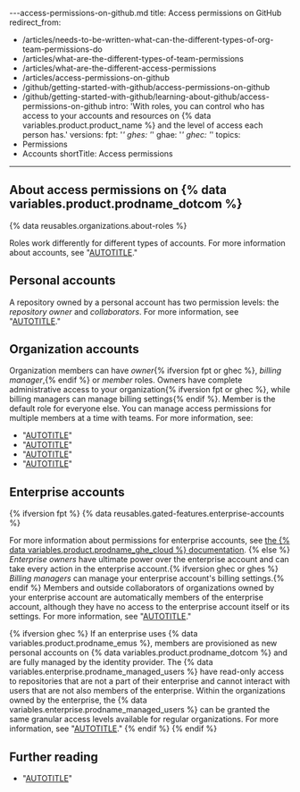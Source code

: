 ---access-permissions-on-github.md
title: Access permissions on GitHub
redirect_from:
  - /articles/needs-to-be-written-what-can-the-different-types-of-org-team-permissions-do
  - /articles/what-are-the-different-types-of-team-permissions
  - /articles/what-are-the-different-access-permissions
  - /articles/access-permissions-on-github
  - /github/getting-started-with-github/access-permissions-on-github
  - /github/getting-started-with-github/learning-about-github/access-permissions-on-github
intro: 'With roles, you can control who has access to your accounts and resources on {% data variables.product.product_name %} and the level of access each person has.'
versions:
  fpt: '*'
  ghes: '*'
  ghae: '*'
  ghec: '*'
topics:
  - Permissions
  - Accounts
shortTitle: Access permissions
---

## About access permissions on {% data variables.product.prodname_dotcom %}

{% data reusables.organizations.about-roles %}

Roles work differently for different types of accounts. For more information about accounts, see "[AUTOTITLE](/get-started/learning-about-github/types-of-github-accounts)."

## Personal accounts

A repository owned by a personal account has two permission levels: the _repository owner_ and _collaborators_. For more information, see "[AUTOTITLE](/account-and-profile/setting-up-and-managing-your-personal-account-on-github/managing-personal-account-settings/permission-levels-for-a-personal-account-repository)."

## Organization accounts

Organization members can have _owner_{% ifversion fpt or ghec %}, _billing manager_,{% endif %} or _member_ roles. Owners have complete administrative access to your organization{% ifversion fpt or ghec %}, while billing managers can manage billing settings{% endif %}. Member is the default role for everyone else. You can manage access permissions for multiple members at a time with teams. For more information, see:
- "[AUTOTITLE](/organizations/managing-peoples-access-to-your-organization-with-roles/roles-in-an-organization)"
- "[AUTOTITLE](/organizations/managing-access-to-your-organizations-project-boards/project-board-permissions-for-an-organization)"
- "[AUTOTITLE](/organizations/managing-user-access-to-your-organizations-repositories/managing-repository-roles/repository-roles-for-an-organization)"
- "[AUTOTITLE](/organizations/organizing-members-into-teams/about-teams)"

## Enterprise accounts

{% ifversion fpt %}
{% data reusables.gated-features.enterprise-accounts %}

For more information about permissions for enterprise accounts, see [the {% data variables.product.prodname_ghe_cloud %} documentation](/enterprise-cloud@latest/get-started/learning-about-github/access-permissions-on-github).
{% else %}
_Enterprise owners_ have ultimate power over the enterprise account and can take every action in the enterprise account.{% ifversion ghec or ghes %} _Billing managers_ can manage your enterprise account's billing settings.{% endif %} Members and outside collaborators of organizations owned by your enterprise account are automatically members of the enterprise account, although they have no access to the enterprise account itself or its settings. For more information, see "[AUTOTITLE](/admin/user-management/managing-users-in-your-enterprise/roles-in-an-enterprise)."

{% ifversion ghec %}
If an enterprise uses {% data variables.product.prodname_emus %}, members are provisioned as new personal accounts on {% data variables.product.prodname_dotcom %} and are fully managed by the identity provider. The {% data variables.enterprise.prodname_managed_users %} have read-only access to repositories that are not a part of their enterprise and cannot interact with users that are not also members of the enterprise. Within the organizations owned by the enterprise, the {% data variables.enterprise.prodname_managed_users %} can be granted the same granular access levels available for regular organizations. For more information, see "[AUTOTITLE](/admin/identity-and-access-management/using-enterprise-managed-users-for-iam/about-enterprise-managed-users)."
{% endif %}
{% endif %}

## Further reading

- "[AUTOTITLE](/get-started/learning-about-github/types-of-github-accounts)"
